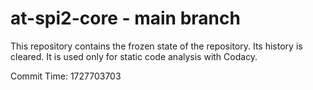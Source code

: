 # at-spi2-core - main branch

This repository contains the frozen state of the repository.
Its history is cleared. It is used only for static code
analysis with Codacy.

Commit Time: 1727703703